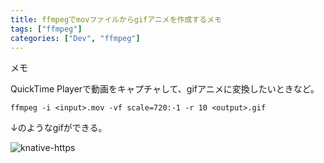 ```yaml
---
title: ffmpegでmovファイルからgifアニメを作成するメモ
tags: ["ffmpeg"]
categories: ["Dev", "ffmpeg"]
---
```


メモ

QuickTime Playerで動画をキャプチャして、gifアニメに変換したいときなど。

```
ffmpeg -i <input>.mov -vf scale=720:-1 -r 10 <output>.gif
```

↓のようなgifができる。

![knative-https](https://user-images.githubusercontent.com/106908/93759812-e26da180-fc45-11ea-8f0a-eac3e2635f6c.gif)
